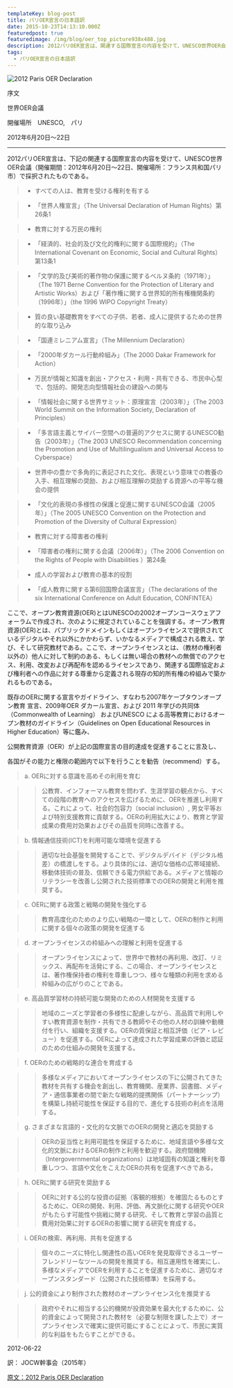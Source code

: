 ```yaml
---
templateKey: blog-post
title: パリOER宣言の日本語訳
date: 2015-10-23T14:13:10.000Z
featuredpost: true
featuredimage: /img/blog/oer_top_picture938x488.jpg
description: 2012パリOER宣言は、関連する国際宣言の内容を受けて、UNESCO世界OER会議（開催期間：2012年6月20日～22日、開催場所：フランス共和国パリ市）で採択された。
tags:
  - パリOER宣言の日本語訳
---
```

![2012 Paris OER Declaration](/img/blog/oer_top_picture938x488.jpg)

序文

世界OER会議　

開催場所　UNESCO,　パリ　

2012年6月20日～22日

----------------

2012パリOER宣言は、下記の関連する国際宣言の内容を受けて、UNESCO世界OER会議（開催期間：2012年6月20日～22日、開催場所：フランス共和国パリ市）で採択されたものである。

> - すべての人は、教育を受ける権利を有する

> - 「世界人権宣言」（The Universal Declaration of Human Rights）第26条1

> - 教育に対する万民の権利

> - 「経済的、社会的及び文化的権利に関する国際規約」（The International Covenant on Economic, Social and Cultural Rights）第13条1

> - 「文学的及び美術的著作物の保護に関するベルヌ条約（1971年）」（The 1971 Berne Convention for the Protection of Literary and Artistic Works）および「著作権に関する世界知的所有権機関条約（1996年）」（the 1996 WIPO Copyright Treaty）

> - 質の良い基礎教育をすべての子供、若者、成人に提供するための世界的な取り込み

> - 「国連ミレニアム宣言」（The Millennium Declaration）

> - 「2000年ダカール行動枠組み」（The 2000 Dakar Framework for Action）

> - 万民が情報と知識を創出・アクセス・利用・共有できる、市民中心型で、包括的、開発志向型情報社会の建設への関与

> - 「情報社会に関する世界サミット：原理宣言（2003年）」（The 2003 World Summit on the Information Society, Declaration of Principles）

> - 「多言語主義とサイバー空間への普遍的アクセスに関するUNESCO勧告（2003年）」（The 2003 UNESCO Recommendation concerning the Promotion and Use of Multilingualism and Universal Access to Cyberspace）

> - 世界中の豊かで多角的に表記された文化、表現という意味での教養の入手、相互理解の奨励、および相互理解の奨励する資源への平等な機会の提供

> - 「文化的表現の多様性の保護と促進に関するUNESCO会議（2005年）」（The 2005 UNESCO Convention on the Protection and Promotion of the Diversity of Cultural Expression）

> - 教育に対する障害者の権利

> - 「障害者の権利に関する会議（2006年）」（The 2006 Convention on the Rights of People with Disabilities ）第24条

> - 成人の学習および教育の基本的役割

> - 「成人教育に関する第6回国際会議宣言」（The declarations of the six International Conference on Adult Education, CONFINTEA）

ここで、オープン教育資源(OER)とはUNESCOの2002オープンコースウェアフォーラムで作成され、次のように規定されていることを強調する。オープン教育資源(OER)とは、パブリックドメインもしくはオープンライセンスで提供されているデジタルやそれ以外にかかわらず、いかなるメディアで構成される教え、学び、そして研究教材である。ここで、オープンライセンスとは、（教材の権利者以外の）他人に対して制約のある、もしくは無い場合の教材への無償でのアクセス、利用、改変および再配布を認めるライセンスであり、関連する国際協定および権利者への作品に対する尊重から定義される現存の知的所有権の枠組みで築かれるものである。

既存のOERに関する宣言やガイドライン、すなわち2007年ケープタウンオープン教育 宣言、2009年OER ダカール宣言、および 2011 年学びの共同体（Commonwealth of Learning） およびUNESCO による高等教育におけるオープン教材のガイドライン（Guidelines on Open Educational Resources in Higher Education）等に鑑み、

公開教育資源（OER）が上記の国際宣言の目的達成を促進することに言及し、

各国がその能力と権限の範囲内で以下を行うことを勧告（recommend）する。

> a. OERに対する意識を高めその利用を育む  

>> 公教育、インフォーマル教育を問わず、生涯学習の観点から、すべての段階の教育へのアクセスを広げるために、OERを推進し利用する。これによって、社会的包容力（social inclusion）, 男女平等および特別支援教育に貢献する。OERの利用拡大により、教育と学習成果の費用対効果およびその品質を同時に改善する。

> b. 情報通信技術(ICT)を利用可能な環境を促進する  

>> 適切な社会基盤を開発することで、デジタルデバイド（デジタル格差）の橋渡しをする。より具体的には、適切な価格の広帯域接続、移動体技術の普及、信頼できる電力供給である。メディアと情報のリテラシーを改善し公開された技術標準でのOERの開発と利用を推奨する。

> c. OERに関する政策と戦略の開発を強化する  

>> 教育高度化のためのより広い戦略の一環として、OERの制作と利用に関する個々の政策の開発を促進する

> d. オープンライセンスの枠組みへの理解と利用を促進する

>> オープンライセンスによって、世界中で教材の再利用、改訂、リミックス、再配布を活発にする、この場合、オープンライセンスとは、著作権保持者の権利を尊重しつつ、様々な種類の利用を求める枠組みの広がりのことである。

> e. 高品質学習材の持続可能な開発のための人材開発を支援する

>> 地域のニーズと学習者の多様性に配慮しながら、高品質で利用しやすい教育資源を制作・共有できる教師やその他の人材の訓練や動機付を行い、組織を支援する。OERの質保証と相互評価（ピア・レビュー）を促進する。OERによって達成された学習成果の評価と認証のための仕組みの開発を支援する。

> f. OERのための戦略的な連合を育成する

>> 多様なメディアにおいてオープンライセンスの下に公開されてきた教材を共有する機会を創出し、教育機関、産業界、図書館、メディア・通信事業者の間で新たな戦略的提携関係（パートナーシップ）を構築し持続可能性を保証する目的で、進化する技術の利点を活用する。

> g. さまざまな言語的・文化的な文脈でのOERの開発と適応を奨励する

>> OERの妥当性と利用可能性を保証するために、地域言語や多様な文化的文脈におけるOERの制作と利用を歓迎する。政府間機関（Intergovernmental organizations）は地域固有の知識と権利を尊重しつつ、言語や文化をこえたOERの共有を促進すべきである。

> h. OERに関する研究を奨励する

>> OERに対する公的な投資の証拠（客観的根拠）を確固たるものとするために、OERの開発、利用、評価、再文脈化に関する研究やOERがもたらす可能性や挑戦に関する研究、そして教育と学習の品質と費用対効果に対するOERの影響に関する研究を育成する。

> i. OERの検索、再利用、共有を促進する

>> 個々のニーズに特化し関連性の高いOERを発見取得できるユーザーフレンドリーなツールの開発を推奨する。相互運用性を確実にし、多様なメディアでOERを利用することを促進するために、適切なオープンスタンダード（公開された技術標準）を採用する。

> j. 公的資金により制作された教材のオープンライセンス化を推奨する

>> 政府やそれに相当する公的機関が投資効果を最大化するために、公的資金によって開発された教材を（必要な制限を課した上で）オープンライセンスで確実に提供可能にすることによって、市民に実質的な利益をもたらすことができる。

2012-06-22

訳： JOCW幹事会（2015年）

[原文：2012 Paris OER Declaration](https://en.unesco.org/oer/paris-declaration)